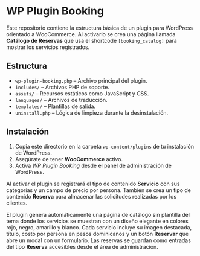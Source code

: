 # WP Plugin Booking

Este repositorio contiene la estructura básica de un plugin para WordPress orientado a WooCommerce. Al activarlo se crea una página llamada **Catálogo de Reservas** que usa el shortcode `[booking_catalog]` para mostrar los servicios registrados.

## Estructura

- `wp-plugin-booking.php` – Archivo principal del plugin.
- `includes/` – Archivos PHP de soporte.
- `assets/` – Recursos estáticos como JavaScript y CSS.
- `languages/` – Archivos de traducción.
- `templates/` – Plantillas de salida.
- `uninstall.php` – Lógica de limpieza durante la desinstalación.

## Instalación

1. Copia este directorio en la carpeta `wp-content/plugins` de tu instalación de WordPress.
2. Asegúrate de tener **WooCommerce** activo.
3. Activa *WP Plugin Booking* desde el panel de administración de WordPress.

Al activar el plugin se registrará el tipo de contenido **Servicio** con sus categorías y un campo de precio por persona. También se crea un tipo de contenido **Reserva** para almacenar las solicitudes realizadas por los clientes.

El plugin genera automáticamente una página de catálogo sin plantilla del tema donde los servicios se muestran con un diseño elegante en colores rojo, negro, amarillo y blanco. Cada servicio incluye su imagen destacada, título, costo por persona en pesos dominicanos y un botón **Reservar** que abre un modal con un formulario. Las reservas se guardan como entradas del tipo **Reserva** accesibles desde el área de administración.
